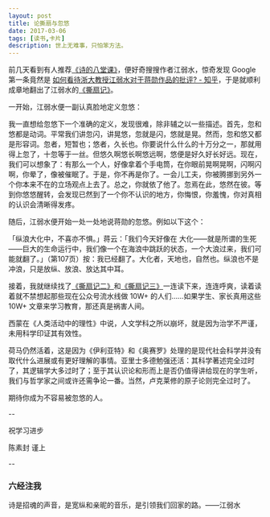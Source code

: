 ```yaml
---
layout: post
title: 论撕扇与忽悠
date: 2017-03-06
tags: [读书,卡片]
description: 世上无难事，只怕笨方法。
---
```




前几天看到有人推荐[《诗的八堂课》](https://book.douban.com/subject/26893046/)，便好奇搜搜作者江弱水，惊奇发现 Google 第一条竟然是 [如何看待浙大教授江弱水对于蒋勋作品的批评? - 知乎](https://www.zhihu.com/question/35010070)，于是就顺利成章地翻出了江弱水的[《撕扇记》](https://www.douban.com/note/356975256/?type=like)。

一开始，江弱水便一副认真脸地定义忽悠：

我一直想给忽悠下一个准确的定义，发现很难，除非辅之以一些描述。首先，忽和悠都是动词。平常我们讲忽闪，讲晃悠，忽就是闪，悠就是晃。然而，忽和悠又都是形容词。忽者，短暂也；悠者，久长也。你要说什么什么的十万分之一，那就用得上忽了，十忽等于一丝。但悠久啊悠长啊悠远啊，悠便是好久好长好远。现在，我们可以想象了：有那么一个人，好像拿着个手电筒，在你眼前晃啊晃啊，闪啊闪啊，你晕了，像被催眠了。于是，你不再是你了。一会儿工夫，你被腾挪到另外一个你本来不在的立场观点上去了。总之，你就依了他了。忽焉在此，悠然在彼。等到你悠悠醒转，会发现已然到了一个你不认识的地方，你悔恨，你羞愧，你对真相的认识会清晰得发疼。

随后，江弱水便开始一处一处地说蒋勋的忽悠。例如以下这个：

「纵浪大化中，不喜亦不惧。」蒋云：「我们今天好像在 大化——就是所谓的生死——巨大的生命运行中，我们像一个在海浪中跳跃的状态，一个大浪过来，我们可能就翻了。」（第107页）按：我已经翻了。大化者，天地也，自然也。纵浪也不是冲浪，只是放纵、放浪、放达其中耳。


接着，我就继续找了[《撕扇记二》](https://www.douban.com/note/356975802/?type=rec)和[《撕扇记三》](https://book.douban.com/review/5587780/)一连读下来，连连呼爽，读着读着就不禁想起那些现在公众号流水线做 10W+ 的人们……如果学生、家长真用这些 10W+  文章来学习教育，那还真是祸害人间。

西蒙在《人类活动中的理性》中说，人文学科之所以崩坏，就是因为治学不严谨，未用科学印证其有效性。

荷马仍然活着，这是因为《伊利亚特》和《奥赛罗》处理的是现代社会科学并没有取代什么进展或有更好理解的事情。亚里士多德勉强还活：其科学著述完全过时了，其逻辑学大多过时了；至于其认识论和形而上是否仍值得讲给现在的学生听，我们与哲学家之间或许还需争论一番。当然，卢克莱修的原子论则完全过时了。

期待你成为不容易被忽悠的人。


--

祝学习进步

陈素封 谨上

--

### 六经注我

诗是招魂的声音，是宽纵和亲昵的音乐，是引领我们回家的路。——江弱水







